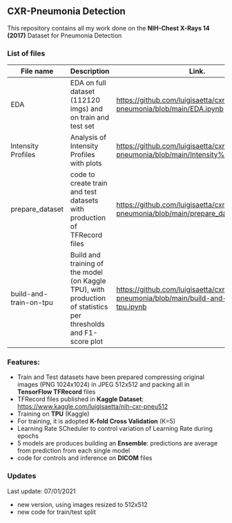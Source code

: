 ## CXR-Pneumonia Detection

This repository contains all my work done on the **NIH-Chest X-Rays 14 (2017)** Dataset for Pneumonia Detection

### List of files 

| File name     | Description                     |Link.                                                              |
| ------------- |---------------------------------|-------------------------------------------------------------------|
| EDA     | EDA on full dataset (112120 imgs) and on train and test set| https://github.com/luigisaetta/cxr-pneumonia/blob/main/EDA.ipynb  |
| Intensity Profiles | Analysis of Intensity Profiles with plots | https://github.com/luigisaetta/cxr-pneumonia/blob/main/Intensity%20Profiles.ipynb |
| prepare_dataset | code to create train and test datasets with production of TFRecord files | https://github.com/luigisaetta/cxr-pneumonia/blob/main/prepare_dataset.ipynb | 
| build-and-train-on-tpu | Build and training of the model (on Kaggle TPU), with production of statistics per thresholds and F1-score plot | https://github.com/luigisaetta/cxr-pneumonia/blob/main/build-and-train-on-tpu.ipynb |

### Features:
* Train and Test datasets have been prepared compressing original images (PNG 1024x1024) in JPEG 512x512 and packing all in **TensorFlow TFRecord** files
* TFRecord files published in **Kaggle Dataset**: https://www.kaggle.com/luigisaetta/nih-cxr-pneu512
* Training on **TPU** (Kaggle)
* For training, it is adopted **K-fold Cross Validation** (K=5)
* Learning Rate SCheduler to control variation of Learning Rate during epochs
* 5 models are produces building an **Ensemble**: predictions are average from prediction from each single model
* code for controls and inference on **DICOM** files

                                                                  
### Updates
Last update: 07/01/2021
* new version, using images resized to 512x512
* new code for train/test split


